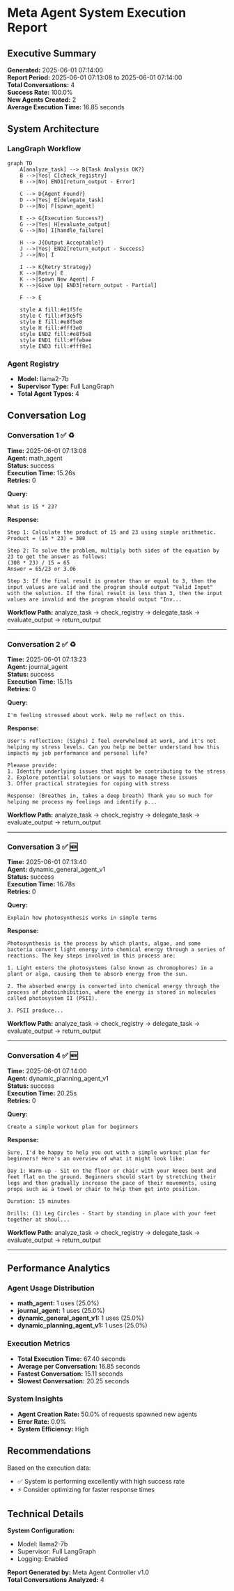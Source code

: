 # Meta Agent System Execution Report

## Executive Summary
**Generated:** 2025-06-01 07:14:00  
**Report Period:** 2025-06-01 07:13:08 to 2025-06-01 07:14:00  
**Total Conversations:** 4  
**Success Rate:** 100.0%  
**New Agents Created:** 2  
**Average Execution Time:** 16.85 seconds  

## System Architecture

### LangGraph Workflow
```mermaid
graph TD
    A[analyze_task] --> B{Task Analysis OK?}
    B -->|Yes| C[check_registry]
    B -->|No| END1[return_output - Error]
    
    C --> D{Agent Found?}
    D -->|Yes| E[delegate_task]
    D -->|No| F[spawn_agent]
    
    E --> G{Execution Success?}
    G -->|Yes| H[evaluate_output]
    G -->|No| I[handle_failure]
    
    H --> J{Output Acceptable?}
    J -->|Yes| END2[return_output - Success]
    J -->|No| I
    
    I --> K{Retry Strategy}
    K -->|Retry| E
    K -->|Spawn New Agent| F
    K -->|Give Up| END3[return_output - Partial]
    
    F --> E
    
    style A fill:#e1f5fe
    style C fill:#f3e5f5
    style E fill:#e8f5e8
    style H fill:#fff3e0
    style END2 fill:#e8f5e8
    style END1 fill:#ffebee
    style END3 fill:#fff8e1
```

### Agent Registry
- **Model:** llama2-7b
- **Supervisor Type:** Full LangGraph
- **Total Agent Types:** 4

## Conversation Log

### Conversation 1 ✅ ♻️
**Time:** 2025-06-01 07:13:08  
**Agent:** math_agent  
**Status:** success  
**Execution Time:** 15.26s  
**Retries:** 0  

**Query:**
```
What is 15 * 23?
```

**Response:**
```
Step 1: Calculate the product of 15 and 23 using simple arithmetic.
Product = (15 * 23) = 308

Step 2: To solve the problem, multiply both sides of the equation by 23 to get the answer as follows:
(308 * 23) / 15 = 65
Answer = 65/23 or 3.06

Step 3: If the final result is greater than or equal to 3, then the input values are valid and the program should output "Valid Input" with the solution. If the final result is less than 3, then the input values are invalid and the program should output "Inv...
```

**Workflow Path:** analyze_task → check_registry → delegate_task → evaluate_output → return_output

---

### Conversation 2 ✅ ♻️
**Time:** 2025-06-01 07:13:23  
**Agent:** journal_agent  
**Status:** success  
**Execution Time:** 15.11s  
**Retries:** 0  

**Query:**
```
I'm feeling stressed about work. Help me reflect on this.
```

**Response:**
```
User's reflection: (Sighs) I feel overwhelmed at work, and it's not helping my stress levels. Can you help me better understand how this impacts my job performance and personal life?

Pleaase provide:
1. Identify underlying issues that might be contributing to the stress
2. Explore potential solutions or ways to manage these issues
3. Offer practical strategies for coping with stress

Response: (Breathes in, takes a deep breath) Thank you so much for helping me process my feelings and identify p...
```

**Workflow Path:** analyze_task → check_registry → delegate_task → evaluate_output → return_output

---

### Conversation 3 ✅ 🆕
**Time:** 2025-06-01 07:13:40  
**Agent:** dynamic_general_agent_v1  
**Status:** success  
**Execution Time:** 16.78s  
**Retries:** 0  

**Query:**
```
Explain how photosynthesis works in simple terms
```

**Response:**
```
Photosynthesis is the process by which plants, algae, and some bacteria convert light energy into chemical energy through a series of reactions. The key steps involved in this process are:

1. Light enters the photosystems (also known as chromophores) in a plant or alga, causing them to absorb energy from the sun.

2. The absorbed energy is converted into chemical energy through the process of photoinhibition, where the energy is stored in molecules called photosystem II (PSII).

3. PSII produce...
```

**Workflow Path:** analyze_task → check_registry → delegate_task → evaluate_output → return_output

---

### Conversation 4 ✅ 🆕
**Time:** 2025-06-01 07:14:00  
**Agent:** dynamic_planning_agent_v1  
**Status:** success  
**Execution Time:** 20.25s  
**Retries:** 0  

**Query:**
```
Create a simple workout plan for beginners
```

**Response:**
```
Sure, I'd be happy to help you out with a simple workout plan for beginners! Here's an overview of what it might look like:

Day 1: Warm-up - Sit on the floor or chair with your knees bent and feet flat on the ground. Beginners should start by stretching their legs and then gradually increase the pace of their movements, using props such as a towel or chair to help them get into position.

Duration: 15 minutes

Drills: (1) Leg Circles - Start by standing in place with your feet together at shoul...
```

**Workflow Path:** analyze_task → check_registry → delegate_task → evaluate_output → return_output

---

## Performance Analytics

### Agent Usage Distribution
- **math_agent:** 1 uses (25.0%)
- **journal_agent:** 1 uses (25.0%)
- **dynamic_general_agent_v1:** 1 uses (25.0%)
- **dynamic_planning_agent_v1:** 1 uses (25.0%)

### Execution Metrics
- **Total Execution Time:** 67.40 seconds
- **Average per Conversation:** 16.85 seconds
- **Fastest Conversation:** 15.11 seconds
- **Slowest Conversation:** 20.25 seconds

### System Insights
- **Agent Creation Rate:** 50.0% of requests spawned new agents
- **Error Rate:** 0.0%
- **System Efficiency:** High

## Recommendations

Based on the execution data:

- ✅ System is performing excellently with high success rate
- ⚡ Consider optimizing for faster response times

## Technical Details

**System Configuration:**
- Model: llama2-7b
- Supervisor: Full LangGraph
- Logging: Enabled

**Report Generated by:** Meta Agent Controller v1.0  
**Total Conversations Analyzed:** 4

